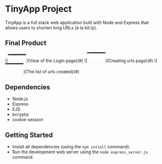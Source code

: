 # TinyApp Project

TinyApp is a full stack web application built with Node and Express that allows users to shorten long URLs (à la bit.ly).

## Final Product

![<img alt="Login page" width="60px" src="./imgs/user_login.png" />](View of the Login page)(#)
![<img alt="Where users can create tiny urls" width="60px" src="./imgs/create_url.png" />](Creating urls page)(#)
![<img alt="A list of urls created" width="60px" src="./imgs/urs_list.png" />](The list of urls created)(#)

## Dependencies

- Node.js
- Express
- EJS
- bcryptjs
- cookie-session

## Getting Started

- Install all dependencies (using the `npm install` command).
- Run the development web server using the `node express_server.js` command.